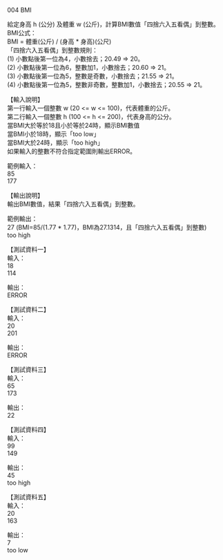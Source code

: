 004 BMI  
  
給定身高 h (公分) 及體重 w (公斤)，計算BMI數值「四捨六入五看偶」到整數。BMI公式：  
BMI = 體重(公斤) / (身高 * 身高)(公尺)  
「四捨六入五看偶」到整數規則：  
(1) 小數點後第一位為4，小數捨去；20.49 => 20。  
(2) 小數點後第一位為6，整數加1，小數捨去；20.60 => 21。  
(3) 小數點後第一位為5，整數是奇數，小數捨去；21.55 => 21。  
(4) 小數點後第一位為5，整數非奇數，整數加1，小數捨去；20.55 => 21。  
  
【輸入說明】  
第一行輸入一個整數 w (20 <= w <= 100)，代表體重的公斤。  
第二行輸入一個整數 h (100 <= h <= 200)，代表身高的公分。  
當BMI大於等於18且小於等於24時，顯示BMI數值  
當BMI小於18時，顯示「too low」  
當BMI大於24時，顯示「too high」  
如果輸入的整數不符合指定範圍則輸出ERROR。  
  
範例輸入：  
85  
177  
  
【輸出說明】  
輸出BMI數值，結果「四捨六入五看偶」到整數。  
  
範例輸出：  
27 (BMI=85/(1.77 * 1.77)，BMI為27.1314，且「四捨六入五看偶」到整數)  
too high  
  
【測試資料一】  
輸入：  
18  
114  
  
輸出：  
ERROR  
  
【測試資料二】  
輸入：  
20  
201  
  
輸出：  
ERROR  
  
【測試資料三】  
輸入：  
65  
173  
  
輸出：  
22  
  
【測試資料四】  
輸入：  
99  
149  
  
輸出：  
45  
too high  
  
【測試資料五】  
輸入：  
20  
163  
  
輸出：  
7  
too low  
  
  
  
